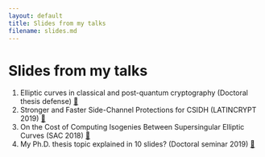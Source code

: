 ```yaml
---
layout: default
title: Slides from my talks
filename: slides.md
--- 
```


# Slides from my talks

1. Elliptic curves in classical and post-quantum cryptography (Doctoral thesis defense) [&#x1f4be;](pdfs/PhD-defense.pdf)
1. Stronger and Faster Side-Channel Protections for CSIDH (LATINCRYPT 2019) [&#x1f4be;](pdfs/LATINCRYPT19.pdf)
1. On the Cost of Computing Isogenies Between Supersingular Elliptic Curves (SAC 2018) [&#x1f4be;](pdfs/SAC18.pdf)
1. My Ph.D. thesis topic explained in 10 slides? (Doctoral seminar 2019) [&#x1f4be;](pdfs/monologue.pdf)
